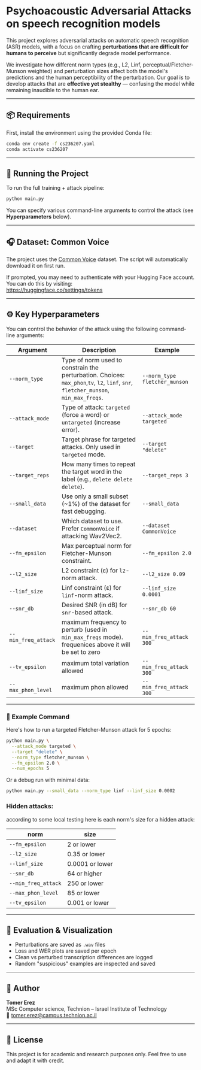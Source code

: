 

# Psychoacoustic Adversarial Attacks on speech recognition models

This project explores adversarial attacks on automatic speech recognition (ASR) models, with a focus on crafting **perturbations that are difficult for humans to perceive** but significantly degrade model performance.

We investigate how different norm types (e.g., L2, Linf, perceptual/Fletcher-Munson weighted) and perturbation sizes affect both the model's predictions and the human perceptibility of the perturbation. Our goal is to develop attacks that are **effective yet stealthy** — confusing the model while remaining inaudible to the human ear.

---

## 📦 Requirements

First, install the environment using the provided Conda file:

```bash
conda env create -f cs236207.yaml
conda activate cs236207
```

---

## 🚀 Running the Project

To run the full training + attack pipeline:

```bash
python main.py
```

You can specify various command-line arguments to control the attack (see **Hyperparameters** below).

---

## 🎧 Dataset: Common Voice

The project uses the [Common Voice](https://huggingface.co/datasets/mozilla-foundation/common_voice_11_0) dataset. The script will automatically download it on first run.

If prompted, you may need to authenticate with your Hugging Face account. You can do this by visiting:  
https://huggingface.co/settings/tokens

---


## ⚙️ Key Hyperparameters

You can control the behavior of the attack using the following command-line arguments:

| Argument            | Description                                                                                                                         | Example                                       |
|---------------------|-------------------------------------------------------------------------------------------------------------------------------------|-----------------------------------------------|
| `--norm_type`       | Type of norm used to constrain the perturbation. Choices: `max_phon`,`tv`, `l2`, `linf`, `snr`, `fletcher_munson`, `min_max_freqs`. | `--norm_type fletcher_munson`                |
| `--attack_mode`     | Type of attack: `targeted` (force a word) or `untargeted` (increase error).                                                         | `--attack_mode targeted`                      |
| `--target`          | Target phrase for targeted attacks. Only used in `targeted` mode.                                                                   | `--target "delete"`                           |
| `--target_reps`     | How many times to repeat the target word in the label (e.g., `delete delete delete`).                                               | `--target_reps 3`                             |
| `--small_data`      | Use only a small subset (~1%) of the dataset for fast debugging.                                                                    | `--small_data`                                |
| `--dataset`         | Which dataset to use. Prefer `CommonVoice` if attacking Wav2Vec2.                                                                   | `--dataset CommonVoice`                       |
| `--fm_epsilon`      | Max perceptual norm for Fletcher-Munson constraint.                                                                                 | `--fm_epsilon 2.0`                            |
| `--l2_size`         | L2 constraint (ε) for `l2`-norm attack.                                                                                             | `--l2_size 0.09`                              |
| `--linf_size`       | Linf constraint (ε) for `linf`-norm attack.                                                                                         | `--linf_size 0.0001`                          |
| `--snr_db`          | Desired SNR (in dB) for `snr`-based attack.                                                                                         | `--snr_db 60`                                 |
| `--min_freq_attack` | maximum frequency to perturb (used in `min_max_freqs` mode). frequenices above it will be set to zero                               | `--min_freq_attack 300`                       |
| `--tv_epsilon`      | maximum total variation allowed                                                                                                     | `--min_freq_attack 300`                       |
| `--max_phon_level`  | maximum phon allowed                                                                                                                | `--min_freq_attack 300`                       |

---

### 🔁 Example Command

Here's how to run a targeted Fletcher-Munson attack for 5 epochs:

```bash
python main.py \
  --attack_mode targeted \
  --target "delete" \
  --norm_type fletcher_munson \
  --fm_epsilon 2.0 \
  --num_epochs 5
```

Or a debug run with minimal data:

```bash
python main.py --small_data --norm_type linf --linf_size 0.0002
```

### Hidden attacks:

according to some local testing here is each norm's size for a hidden attack:

| norm                | size            |
|---------------------|-----------------|
| `--fm_epsilon`      | 2 or lower      |
| `--l2_size`         | 0.35 or lower   |
| `--linf_size`       | 0.0001 or lower |
| `--snr_db`          | 64 or higher    |
| `--min_freq_attack` | 250 or lower    |
| `--max_phon_level`  | 85 or lower     |
| `--tv_epsilon`      | 0.001 or lower  |



---

## 🧪 Evaluation & Visualization

- Perturbations are saved as `.wav` files
- Loss and WER plots are saved per epoch
- Clean vs perturbed transcription differences are logged
- Random "suspicious" examples are inspected and saved

---

## 👤 Author

**Tomer Erez**  
MSc Computer science, Technion – Israel Institute of Technology  
📧 tomer.erez@campus.technion.ac.il

---

## 📄 License

This project is for academic and research purposes only. Feel free to use and adapt it with credit.


